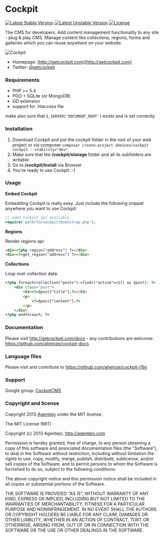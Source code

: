 # Cockpit

[![Latest Stable Version](https://poser.pugx.org/aheinze/cockpit/v/stable.svg)](https://packagist.org/packages/aheinze/cockpit) [![Latest Unstable Version](https://poser.pugx.org/aheinze/cockpit/v/unstable.svg)](https://packagist.org/packages/aheinze/cockpit) [![License](https://poser.pugx.org/aheinze/cockpit/license.svg)](https://packagist.org/packages/aheinze/cockpit)

The CMS for developers. Add content management functionality to any site - plug &amp; play CMS.
Manage content like collections, regions, forms and galleries which you can reuse anywhere on your website.


![Cockpit](http://getcockpit.com/site/assets/images/teaser.png)


* Homepage: [http://getcockpit.com](http://getcockpit.com)
* Twitter: [@getcockpit](http://twitter.com/getcockpit)


### Requirements

* PHP >= 5.4
* PDO + SQLite (or MongoDB)
* GD extension
* support for .htaccess file

make also sure that <code>$_SERVER['DOCUMENT_ROOT']</code> exists and is set correctly.


### Installation

1. Download Cockpit and put the cockpit folder in the root of your web project or via composer <code>composer create-project aheinze/cockpit cockpit --stability="dev"</code>
2. Make sure that the __/cockpit/storage__ folder and all its subfolders are writable
3. Go to __/cockpit/install__ via Browser
4. You're ready to use Cockpit :-)

### Usage

**Embed Cockpit**

Embedding Cockpit is really easy. Just include the following snippet anywhere you want to use Cockpit:

```php
// make cockpit api available
require('path/to/cockpit/bootstrap.php');
```

**Regions**

Render regions api:

```html
<div><?php region("address") ?></div>
<div><?=get_region("address") ?></div>
```

**Collections**

Loop over collection data:

```html
<?php foreach(collection("posts")->find(["active"=>1]) as $post): ?>
    <div class="post">
        <h3><?=$post["title"];?></h3>
        <p>
            <?=$post["content"];?>
        </p>
    </div>
<?php endforeach; ?>
```

### Documentation

Please visit http://getcockpit.com/docs - any contributions are welcome: https://github.com/aheinze/cockpit-docs


### Language files

Please visit and contribute to https://github.com/aheinze/cockpit-i18n

### Support

Google group: [CockpitCMS](https://groups.google.com/d/forum/cockpitcms)


### Copyright and license

Copyright 2013 [Agentejo](http://www.agentejo.com) under the MIT license.

The MIT License (MIT)

Copyright (c) 2013 Agentejo, http://agentejo.com

Permission is hereby granted, free of charge, to any person obtaining a copy of
this software and associated documentation files (the "Software"), to deal in
the Software without restriction, including without limitation the rights to
use, copy, modify, merge, publish, distribute, sublicense, and/or sell copies of
the Software, and to permit persons to whom the Software is furnished to do so,
subject to the following conditions:

The above copyright notice and this permission notice shall be included in all
copies or substantial portions of the Software.

THE SOFTWARE IS PROVIDED "AS IS", WITHOUT WARRANTY OF ANY KIND, EXPRESS OR
IMPLIED, INCLUDING BUT NOT LIMITED TO THE WARRANTIES OF MERCHANTABILITY, FITNESS
FOR A PARTICULAR PURPOSE AND NONINFRINGEMENT. IN NO EVENT SHALL THE AUTHORS OR
COPYRIGHT HOLDERS BE LIABLE FOR ANY CLAIM, DAMAGES OR OTHER LIABILITY, WHETHER
IN AN ACTION OF CONTRACT, TORT OR OTHERWISE, ARISING FROM, OUT OF OR IN
CONNECTION WITH THE SOFTWARE OR THE USE OR OTHER DEALINGS IN THE SOFTWARE.
